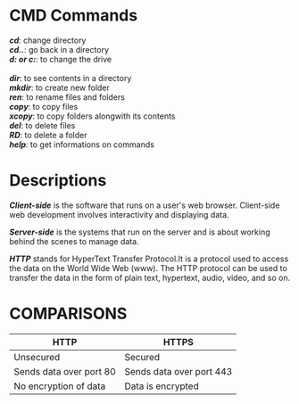 # CMD Commands
 ***cd***:          change directory</br>
 ***cd..***:        go back in a directory</br>
 ***d: or c:***:    to change the drive</br>      
 ***dir***:         to see contents in a directory</br>
 ***mkdir***:       to create new folder</br>
 ***ren***:         to rename files and folders</br>
 ***copy***:        to copy files</br>
 ***xcopy***:       to copy folders alongwith its contents</br>
 ***del***:         to delete files</br>
 ***RD***:         to delete a folder</br>
 ***help***:       to get informations on commands</br>

# Descriptions
  ***Client-side*** is the software that runs on a user's web browser. Client-side web development involves interactivity and displaying data.

  ***Server-side*** is the systems that run on the server and  is about working behind the scenes to manage data.

  ***HTTP*** stands for HyperText Transfer Protocol.It is a protocol used to access the data on the World Wide Web (www). The HTTP protocol can be used to transfer the data in the form of plain text, hypertext, audio, video, and so on.

# COMPARISONS
  HTTP | HTTPS
  ---- | -----
  Unsecured | Secured
  Sends data over port 80 | Sends data over port 443
  No encryption of data | Data is encrypted
  
   
                

